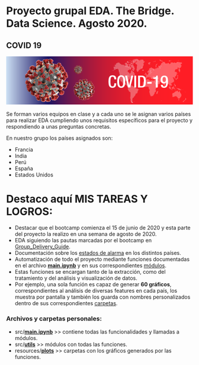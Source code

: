 # Proyecto grupal EDA. The Bridge. Data Science. Agosto 2020.
## COVID 19

<img src=https://github.com/CristiDatas/08_2020_grupal_covid/blob/main/resources/images/covid.png>

Se forman varios equipos en clase y a cada uno se le asignan varios países para realizar EDA cumpliendo unos requisitos específicos para el proyecto y respondiendo a unas preguntas concretas.

En nuestro grupo los países asignados son:

- Francia
- India
- Perú
- España
- Estados Unidos

# Destaco aquí MIS TAREAS Y LOGROS:

- Destacar que el bootcamp comienza el 15 de junio de 2020 y esta parte del proyecto la realizo en una semana de agosto de 2020.
- EDA siguiendo las pautas marcadas por el bootcamp en [Group_Delivery_Guide](https://github.com/CristiDatas/08_2020_grupal_covid/blob/main/documentation/Group_Delivery_Guide.pdf).
- Documentación sobre los [estados de alarma](https://github.com/CristiDatas/08_2020_grupal_covid/tree/main/documentation "estados de alarma") en los distintos países.
- Automatización de todo el proyecto mediante funciones documentadas en el archivo **[main.ipynb](https://github.com/CristiDatas/08_2020_grupal_covid/blob/main/src/main.ipynb "main.ipynb")** y en sus correspondientes [módulos](https://github.com/CristiDatas/08_2020_grupal_covid/tree/main/src/utils "utils").
- Estas funciones se encargan tanto de la extracción, como del tratamiento y del análisis y visualización de datos.
 - Por ejemplo, una sola función es capaz de generar **60 gráficos**, correspondientes al análisis de diversas features en cada país, los muestra por pantalla y también los guarda con nombres personalizados dentro de sus correspondientes [carpetas](https://github.com/CristiDatas/08_2020_grupal_covid/tree/main/resources/plots).

### Archivos y carpetas personales:

- src/**[main.ipynb](https://github.com/CristiDatas/08_2020_grupal_covid/blob/main/src/main.ipynb "main.ipynb")** >> contiene todas las funcionalidades y llamadas a módulos.
- src/**[utils](https://github.com/CristiDatas/08_2020_grupal_covid/tree/main/src/utils "utils")** >> módulos con todas las funciones.
- resources/**[plots](https://github.com/CristiDatas/08_2020_grupal_covid/tree/main/resources/plots)** >> carpetas con los gráficos generados por las funciones.

